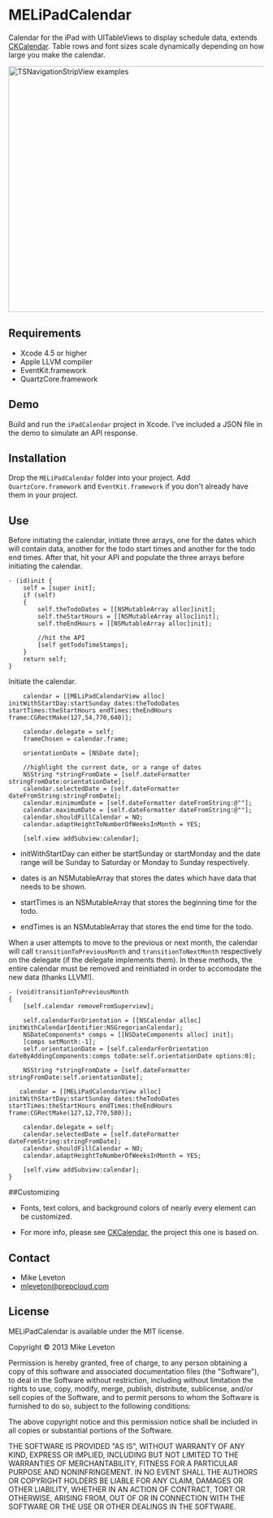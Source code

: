 MELiPadCalendar
=======

Calendar for the iPad with UITableViews to display schedule data, extends [CKCalendar](https://github.com/jaykz52/CKCalendar).
Table rows and font sizes scale dynamically depending on how large you make the calendar.

<img src="https://raw.github.com/Leveton/MELiPadCalendar/master/screenshots/calendar.png" alt="TSNavigationStripView examples" width="680" height="484" />

## Requirements

* Xcode 4.5 or higher
* Apple LLVM compiler
* EventKit.framework
* QuartzCore.framework

## Demo

Build and run the `iPadCalendar` project in Xcode. 
I've included a JSON file in the demo to simulate an API response.

## Installation

Drop the `MELiPadCalendar` folder into your project.
Add `QuartzCore.framework` and `EventKit.framework` if you don't already have them in your project.

## Use

Before initiating the calendar, initiate three arrays, one for the dates which will contain data, another for the todo start times and another for the todo end times.
After that, hit your API and populate the three arrays before initiating the calendar.

```objc
- (id)init {
    self = [super init];
    if (self)
    {
        self.theTodoDates = [[NSMutableArray alloc]init];
        self.theStartHours = [[NSMutableArray alloc]init];
        self.theEndHours = [[NSMutableArray alloc]init];
        
        //hit the API
        [self getTodoTimeStamps];
    }
    return self;
}
```

Initiate the calendar.

```objc
	calendar = [[MELiPadCalendarView alloc] initWithStartDay:startSunday dates:theTodoDates startTimes:theStartHours endTimes:theEndHours frame:CGRectMake(127,54,770,640)];

	calendar.delegate = self;
    frameChosen = calendar.frame;

	orientationDate = [NSDate date];

	//highlight the current date, or a range of dates
	NSString *stringFromDate = [self.dateFormatter stringFromDate:orientationDate];
	calendar.selectedDate = [self.dateFormatter dateFromString:stringFromDate];
	calendar.minimumDate = [self.dateFormatter dateFromString:@""];
	calendar.maximumDate = [self.dateFormatter dateFromString:@""];
	calendar.shouldFillCalendar = NO;
	calendar.adaptHeightToNumberOfWeeksInMonth = YES;

	[self.view addSubview:calendar];
```

- initWithStartDay can either be startSunday or startMonday and the date range will be Sunday to Saturday or Monday to Sunday respectively.

- dates is an NSMutableArray that stores the dates which have data that needs to be shown.

- startTimes is an NSMutableArray that stores the beginning time for the todo.

- endTimes is an NSMutableArray that stores the end time for the todo.

When a user attempts to move to the previous or next month, the calendar will call `transitionToPreviousMonth` and `transitionToNextMonth` respectively on the delegate (if the delegate implements them).
In these methods, the entire calendar must be removed and reinitiated in order to accomodate the new data (thanks LLVM!).

``` objc
- (void)transitionToPreviousMonth
{
    [self.calendar removeFromSuperview];
    
    self.calendarForOrientation = [[NSCalendar alloc] initWithCalendarIdentifier:NSGregorianCalendar];
    NSDateComponents* comps = [[NSDateComponents alloc] init];
    [comps setMonth:-1];
    self.orientationDate = [self.calendarForOrientation dateByAddingComponents:comps toDate:self.orientationDate options:0];
    
    NSString *stringFromDate = [self.dateFormatter stringFromDate:self.orientationDate];
    
   calendar = [[MELiPadCalendarView alloc] initWithStartDay:startSunday dates:theTodoDates startTimes:theStartHours endTimes:theEndHours frame:CGRectMake(127,12,770,580)];
    
    calendar.delegate = self;
    calendar.selectedDate = [self.dateFormatter dateFromString:stringFromDate];
    calendar.shouldFillCalendar = NO;
    calendar.adaptHeightToNumberOfWeeksInMonth = YES;

    [self.view addSubview:calendar];
}
```
##Customizing

- Fonts, text colors, and background colors of nearly every element can be customized.

- For more info, please see [CKCalendar](https://github.com/jaykz52/CKCalendar), the project this one is based on.

## Contact

- Mike Leveton
- mleveton@prepcloud.com

## License

MELiPadCalendar is available under the MIT license.

Copyright © 2013 Mike Leveton

Permission is hereby granted, free of charge, to any person obtaining a copy of this software and associated documentation files (the "Software"), to deal in the Software without restriction, including without limitation the rights to use, copy, modify, merge, publish, distribute, sublicense, and/or sell copies of the Software, and to permit persons to whom the Software is furnished to do so, subject to the following conditions:

The above copyright notice and this permission notice shall be included in all copies or substantial portions of the Software.

THE SOFTWARE IS PROVIDED "AS IS", WITHOUT WARRANTY OF ANY KIND, EXPRESS OR IMPLIED, INCLUDING BUT NOT LIMITED TO THE WARRANTIES OF MERCHANTABILITY, FITNESS FOR A PARTICULAR PURPOSE AND NONINFRINGEMENT. IN NO EVENT SHALL THE AUTHORS OR COPYRIGHT HOLDERS BE LIABLE FOR ANY CLAIM, DAMAGES OR OTHER LIABILITY, WHETHER IN AN ACTION OF CONTRACT, TORT OR OTHERWISE, ARISING FROM, OUT OF OR IN CONNECTION WITH THE SOFTWARE OR THE USE OR OTHER DEALINGS IN THE SOFTWARE.